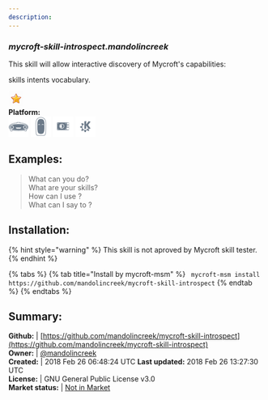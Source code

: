 ```yaml
---
description: 
---
```


### _mycroft-skill-introspect.mandolincreek_  
This skill will allow interactive discovery of Mycroft's capabilities:

skills
intents
vocabulary.
  
![](../.gitbook/assets/star.png)  
**Platform:**  
 ![Mark I](../.gitbook/assets/mark-1-icon.png)  ![Mark II](../.gitbook/assets/mark-2-icon.png)  ![Picroft](../.gitbook/assets/picroft-icon.png)  ![plasmoid](../.gitbook/assets/kde.png)   
## Examples:  
> What can you do?  
> What are your skills?  
> How can I use <skill>?  
> What can I say to <intent>?  
  
## Installation:  
{% hint style="warning" %}
This skill is not aproved by Mycroft skill tester.
{% endhint %}
    
{% tabs %}
{% tab title="Install by mycroft-msm" %}
``` mycroft-msm install https://github.com/mandolincreek/mycroft-skill-introspect```
{% endtab %}
  {% endtabs %}
    
## Summary:  
**Github:** | [https://github.com/mandolincreek/mycroft-skill-introspect](https://github.com/mandolincreek/mycroft-skill-introspect)  
**Owner:** | [@mandolincreek](https://github.com/mandolincreek)  
**Created:** | 2018 Feb 26 06:48:24 UTC  **Last updated:** 2018 Feb 26 13:27:30 UTC  
**License:** | GNU General Public License v3.0  
**Market status:** | [Not in Market](https://market.mycroft.ai/skill/)  
